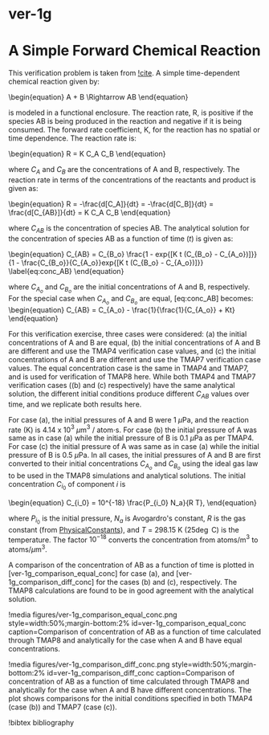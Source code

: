 # ver-1g

# A Simple Forward Chemical Reaction

This verification problem is taken from [!cite](longhurst1992verification,ambrosek2008verification). A simple time-dependent chemical reaction given by:

\begin{equation}
A + B \Rightarrow AB
\end{equation}

is modeled in a functional enclosure. The reaction rate, R, is positive if the species AB is being produced in the reaction and negative if it is being consumed. The forward rate coefficient, K, for the reaction has no spatial or time dependence. The reaction rate is:

\begin{equation}
R = K C_A C_B
\end{equation}

where $C_A$ and $C_B$ are the concentrations of A and B, respectively. The reaction rate in terms of the concentrations of the reactants and product is given as:

\begin{equation}
R = -\frac{d[C_A]}{dt} = -\frac{d[C_B]}{dt} = \frac{d[C_{AB}]}{dt} = K C_A C_B
\end{equation}

where $C_{AB}$ is the concentration of species AB. The analytical solution for the concentration of species AB as a function of time ($t$) is given as:

\begin{equation}
C_{AB} = C_{B_o} \frac{1 - exp{[K t (C_{B_o} - C_{A_o})]}}{1 - \frac{C_{B_o}}{C_{A_o}}exp{[K t (C_{B_o} - C_{A_o})]}}
\label{eq:conc_AB}
\end{equation}

where $C_{A_o}$ and $C_{B_o}$ are the initial concentrations of A and B, respectively. For the special case when $C_{A_o}$ and $C_{B_o}$ are equal, [eq:conc_AB] becomes:
\begin{equation}
C_{AB} = C_{A_o} - \frac{1}{\frac{1}{C_{A_o}} + Kt}
\end{equation}

For this verification exercise, three cases were considered: (a) the initial concentrations of A and B are equal, (b) the initial concentrations of A and B are different and use the TMAP4 verification case values, and (c) the initial concentrations of A and B are different and use the TMAP7 verification case values. The equal concentration case is the same in TMAP4 and TMAP7, and is used for verification of TMAP8 here. While both TMAP4 and TMAP7 verification cases ((b) and (c) respectively) have the same analytical solution, the different initial conditions produce different $C_{AB}$ values over time, and we replicate both results here.

For case (a), the initial pressures of A and B were 1 $\mu$Pa, and the reaction rate (K) is 4.14 x 10$^3$ $\mu$m$^3$ / atom$\cdot$s. For case (b) the initial pressure of A was same as in case (a) while the initial pressure of B is 0.1 $\mu$Pa as per TMAP4. For case (c) the initial pressure of A was same as in case (a) while the initial pressure of B is 0.5 $\mu$Pa. In all cases, the initial pressures of A and B are first converted to their initial concentrations $C_{A_o}$ and $C_{B_o}$ using the ideal gas law to be used in the TMAP8 simulations and analytical solutions. The initial concentration $C_{i_0}$ of component $i$ is

\begin{equation}
C_{i_0} = 10^{-18} \frac{P_{i_0} N_a}{R T},
\end{equation}

where $P_{i_0}$ is the initial pressure, $N_a$ is Avogardro's constant, $R$ is the gas constant (from  [PhysicalConstants](source/utils/PhysicalConstants.md)), and $T$ = 298.15 K (25$\deg$ C) is the temperature. The factor $10^{-18}$ converts the concentration from atoms/m$^3$ to atoms/$\mu$m$^3$.

A comparison of the concentration of AB as a function of time is plotted in [ver-1g_comparison_equal_conc] for case (a), and [ver-1g_comparison_diff_conc] for the cases (b) and (c), respectively. The TMAP8 calculations are found to be in good agreement with the analytical solution.

!media figures/ver-1g_comparison_equal_conc.png
    style=width:50%;margin-bottom:2%
    id=ver-1g_comparison_equal_conc
    caption=Comparison of concentration of AB as a function of time calculated through TMAP8 and analytically for the case when A and B have equal concentrations.

!media figures/ver-1g_comparison_diff_conc.png
    style=width:50%;margin-bottom:2%
    id=ver-1g_comparison_diff_conc
    caption=Comparison of concentration of AB as a function of time calculated through TMAP8 and analytically for the case when A and B have different concentrations. The plot shows comparisons for the initial conditions specified in both TMAP4 (case (b)) and TMAP7 (case (c)).

!bibtex bibliography
